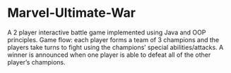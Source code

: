 # Marvel-Ultimate-War
A 2 player interactive battle game implemented using Java and OOP principles. 
Game flow: each player forms a team of 3 champions and the players take turns to fight using the champions’ special
abilities/attacks. A winner is announced when one player is able to defeat all of the other player’s champions.
